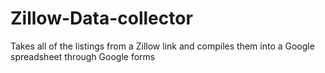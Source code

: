 # Zillow-Data-collector
Takes all of the listings from a Zillow link and compiles them into a Google spreadsheet through Google forms
